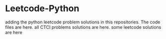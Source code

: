 # Leetcode-Python
adding the python leetcode problem solutions in this repositories. 
The code files are here.
all CTCI problems solutions are here.
some leetcode solutions are here
































































































































































































































































































































































































































































































































































































































































































































































































































































































































































































































































